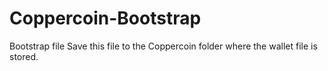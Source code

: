 # Coppercoin-Bootstrap
Bootstrap file
Save this file to the Coppercoin folder where the wallet file is stored.
